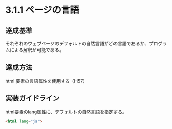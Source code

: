# 3.1.1 ページの言語

## 達成基準
それぞれのウェブページのデフォルトの自然言語がどの言語であるか、プログラムによる解釈が可能である。

## 達成方法
html 要素の言語属性を使用する（H57）

## 実装ガイドライン
html要素のlang属性に、デフォルトの自然言語を指定する。
```HTML
<html lang="ja">
```